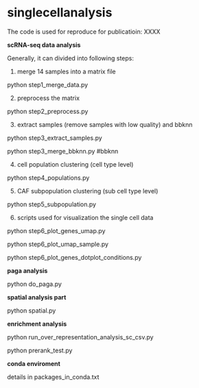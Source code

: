 # singlecellanalysis
The code is used for reproduce for publicatioin: XXXX

**scRNA-seq data analysis**

Generally, it can divided into following steps:
1. merge 14 samples into a matrix file

python step1_merge_data.py

2. preprocess the matrix

python step2_preprocess.py

3. extract samples (remove samples with low quality) and bbknn

python step3_extract_samples.py

python step3_merge_bbknn.py #bbknn

4. cell population clustering (cell type level)

python step4_populations.py

5. CAF subpopulation clustering (sub cell type level)

python step5_subpopulation.py

6. scripts used for visualization the single cell data

python step6_plot_genes_umap.py

python step6_plot_umap_sample.py

python step6_plot_genes_dotplot_conditions.py

**paga analysis**

python do_paga.py

**spatial analysis part**

python spatial.py

**enrichment analysis**

python run_over_representation_analysis_sc_csv.py

python prerank_test.py

**conda enviroment**

details in packages_in_conda.txt

